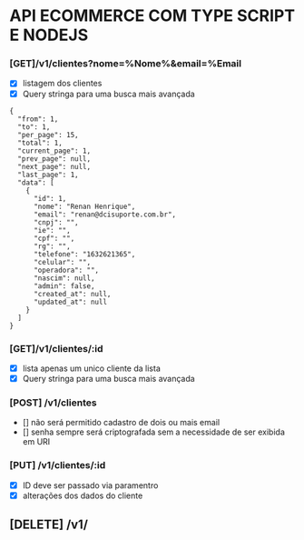 # API ECOMMERCE COM TYPE SCRIPT E NODEJS

### [GET]/v1/clientes?nome=%Nome%&email=%Email

- [x] listagem dos clientes
- [x] Query stringa para uma busca mais avançada

```
{
  "from": 1,
  "to": 1,
  "per_page": 15,
  "total": 1,
  "current_page": 1,
  "prev_page": null,
  "next_page": null,
  "last_page": 1,
  "data": [
    {
      "id": 1,
      "nome": "Renan Henrique",
      "email": "renan@dcisuporte.com.br",
      "cnpj": "",
      "ie": "",
      "cpf": "",
      "rg": "",
      "telefone": "1632621365",
      "celular": "",
      "operadora": "",
      "nascim": null,
      "admin": false,
      "created_at": null,
      "updated_at": null
    }
  ]
}
```

### [GET]/v1/clientes/:id

- [x] lista apenas um unico cliente da lista
- [x] Query stringa para uma busca mais avançada

### [POST] /v1/clientes

- [] não será permitido cadastro de dois ou mais email
- [] senha sempre será criptografada sem a necessidade de ser exibida em URI

### [PUT] /v1/clientes/:id

- [x] ID deve ser passado via paramentro
- [x] alterações dos dados do cliente

## [DELETE] /v1/

```

```
